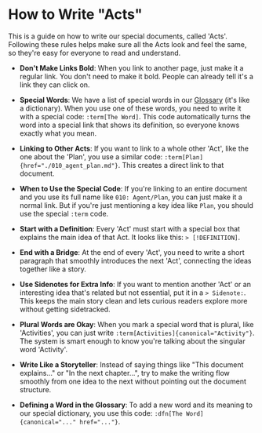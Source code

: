 # How to Write "Acts"

This is a guide on how to write our special documents, called 'Acts'. Following these rules helps make sure all the Acts look and feel the same, so they're easy for everyone to read and understand.

- **Don't Make Links Bold**: When you link to another page, just make it a regular link. You don't need to make it bold. People can already tell it's a link they can click on.

- **Special Words**: We have a list of special words in our [Glossary](./000_glossary.md) (it's like a dictionary). When you use one of these words, you need to write it with a special code: `:term[The Word]`. This code automatically turns the word into a special link that shows its definition, so everyone knows exactly what you mean.

- **Linking to Other Acts**: If you want to link to a whole other 'Act', like the one about the 'Plan', you use a similar code: `:term[Plan]{href="./010_agent_plan.md"}`. This creates a direct link to that document.

- **When to Use the Special Code**: If you're linking to an entire document and you use its full name like `010: Agent/Plan`, you can just make it a normal link. But if you're just mentioning a key idea like `Plan`, you should use the special `:term` code.

- **Start with a Definition**: Every 'Act' must start with a special box that explains the main idea of that Act. It looks like this: `> [!DEFINITION]`.

- **End with a Bridge**: At the end of every 'Act', you need to write a short paragraph that smoothly introduces the next 'Act', connecting the ideas together like a story.

- **Use Sidenotes for Extra Info**: If you want to mention another 'Act' or an interesting idea that's related but not essential, put it in a `> Sidenote:`. This keeps the main story clean and lets curious readers explore more without getting sidetracked.

- **Plural Words are Okay**: When you mark a special word that is plural, like 'Activities', you can just write `:term[Activities]{canonical="Activity"}`. The system is smart enough to know you're talking about the singular word 'Activity'.

- **Write Like a Storyteller**: Instead of saying things like "This document explains..." or "In the next chapter...", try to make the writing flow smoothly from one idea to the next without pointing out the document structure.

- **Defining a Word in the Glossary**: To add a new word and its meaning to our special dictionary, you use this code: `:dfn[The Word]{canonical="..." href="..."}`.